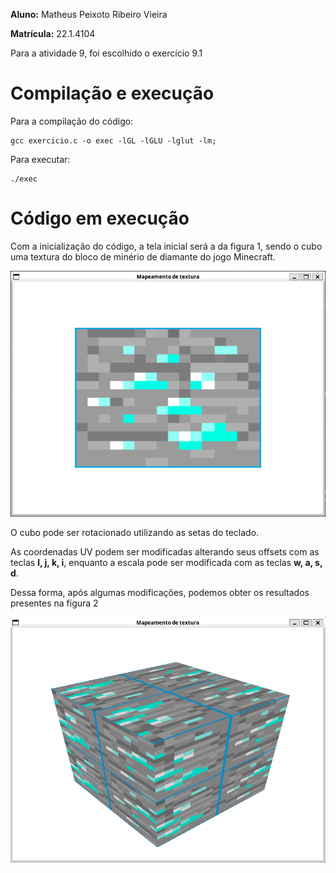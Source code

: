 **Aluno:** Matheus Peixoto Ribeiro Vieira 

**Matrícula:** 22.1.4104 

Para a atividade 9, foi escolhido o exercício 9.1

# Compilação e execução
Para a compilação do código: 

```
gcc exercicio.c -o exec -lGL -lGLU -lglut -lm;
```

Para executar:

```
./exec
```


# Código em execução

Com a inicialização do código, a tela inicial será a da figura 1, sendo o cubo uma textura do bloco de minério de diamante do jogo Minecraft.

![Início da execucao](imgs/incializacao.png)

O cubo pode ser rotacionado utilizando as setas do teclado.

As coordenadas UV podem ser modificadas alterando seus offsets com as teclas **l, j, k, i**, enquanto a escala pode ser modificada com as teclas **w, a, s, d**.

Dessa forma, após algumas modificações, podemos obter os resultados presentes na figura 2

![Fim da execucao](imgs/finalizacao.png)
